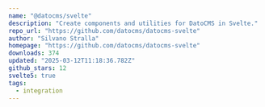```yaml
---
name: "@datocms/svelte"
description: "Create components and utilities for DatoCMS in Svelte."
repo_url: "https://github.com/datocms/datocms-svelte"
author: "Silvano Stralla"
homepage: "https://github.com/datocms/datocms-svelte"
downloads: 374
updated: "2025-03-12T11:18:36.782Z"
github_stars: 12
svelte5: true
tags: 
  - integration
---
```

